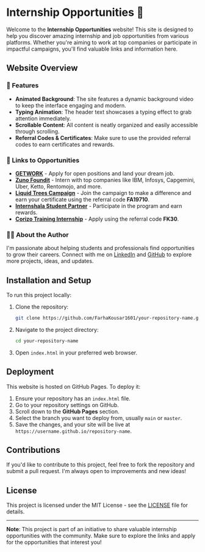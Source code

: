 # Internship Opportunities 🚀

Welcome to the **Internship Opportunities** website! This site is designed to help you discover amazing internship and job opportunities from various platforms. Whether you're aiming to work at top companies or participate in impactful campaigns, you'll find valuable links and information here.

## Website Overview

### 🌟 Features
- **Animated Background**: The site features a dynamic background video to keep the interface engaging and modern.
- **Typing Animation**: The header text showcases a typing effect to grab attention immediately.
- **Scrollable Content**: All content is neatly organized and easily accessible through scrolling.
- **Referral Codes & Certificates**: Make sure to use the provided referral codes to earn certificates and rewards.

### 🔗 Links to Opportunities
- **[GETWORK](https://shorturl.at/F4xO8)** - Apply for open positions and land your dream job.
- **[Zuno Foundit](https://bit.ly/3SICTet)** - Intern with top companies like IBM, Infosys, Capgemini, Uber, Ketto, Rentomojo, and more.
- **[Liquid Trees Campaign](https://lnkd.in/gduZmxWj)** - Join the campaign to make a difference and earn your certificate using the referral code **FA19710**.
- **[Internshala Student Partner](https://isp.internshala.com/i/34920293)** - Participate in the program and earn rewards.
- **[Corizo Training Internship](https://forms.gle/1a37fpWQa4uZtpJS6)** - Apply using the referral code **FK30**.

### 👩‍💻 About the Author
I'm passionate about helping students and professionals find opportunities to grow their careers. Connect with me on [LinkedIn](https://www.linkedin.com/in/farhakousar16) and [GitHub](https://github.com/FarhaKousar1601) to explore more projects, ideas, and updates.

## Installation and Setup

To run this project locally:

1. Clone the repository:
    ```bash
    git clone https://github.com/FarhaKousar1601/your-repository-name.git
    ```
2. Navigate to the project directory:
    ```bash
    cd your-repository-name
    ```
3. Open `index.html` in your preferred web browser.

## Deployment

This website is hosted on GitHub Pages. To deploy it:

1. Ensure your repository has an `index.html` file.
2. Go to your repository settings on GitHub.
3. Scroll down to the **GitHub Pages** section.
4. Select the branch you want to deploy from, usually `main` or `master`.
5. Save the changes, and your site will be live at `https://username.github.io/repository-name`.

## Contributions

If you'd like to contribute to this project, feel free to fork the repository and submit a pull request. I'm always open to improvements and new ideas!

## License

This project is licensed under the MIT License - see the [LICENSE](LICENSE) file for details.

---

**Note**: This project is part of an initiative to share valuable internship opportunities with the community. Make sure to explore the links and apply for the opportunities that interest you!
